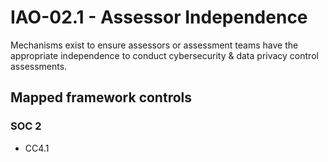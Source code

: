 # IAO-02.1 - Assessor Independence
Mechanisms exist to ensure assessors or assessment teams have the appropriate independence to conduct cybersecurity & data privacy control assessments. 
## Mapped framework controls
### SOC 2
- CC4.1